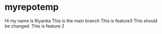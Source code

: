 # myrepotemp
Hi my name is Riyanka
This is the main branch
This is feature3 This should be changed.
This is feature 2
